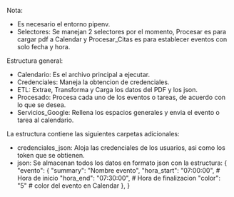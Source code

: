 Nota: 
* Es necesario el entorno pipenv.
* Selectores: Se manejan 2 selectores por el momento, Procesar es para cargar pdf a Calendar y Procesar_Citas es para establecer eventos con solo fecha y hora.

Estructura general:
* Calendario: Es el archivo principal a ejecutar.
* Credenciales: Maneja la obtencion de credenciales.
* ETL: Extrae, Transforma y Carga los datos del PDF y los json.
* Procesado: Procesa cada uno de los eventos o tareas, de acuerdo con lo que se desea.
* Servicios_Google: Rellena los espacios generales y envia el evento o tarea al calendario.

La estructura contiene las siguientes carpetas adicionales:
* credenciales_json: Aloja las credenciales de los usuarios, asi como los token que se obtienen.
* json: Se almacenan todos los datos en formato json con la estructura:
  {
    "evento": {
        "summary": "Nombre evento",
        "hora_start": "07:00:00", # Hora de inicio
        "hora_end": "07:30:00", # Hora de finalizacion
        "color": "5" # color del evento en Calendar
    },
  }
